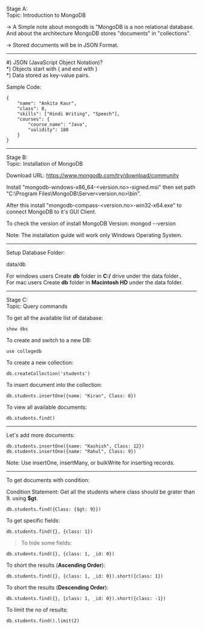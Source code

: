 Stage A:\
Topic: Introduction to MongoDB

-> A Simple note about mongodb is "MongoDB is a non relational database. And about the architecture MongoDB stores "documents" in "collections".

-> Stored documents will be in JSON Format.

-----

#) JSON (JavaScript Object Notation)?\
*) Objects start with { and end with }\
*) Data stored as key-value pairs.

Sample Code: 

```
{
    "name": "Ankita Kaur",
    "class": 8,
    "skills": ["Hindi Writing", "Speech"],
    "courses": {
        "course_name": "Java",
        "validity": 180
    }
}
```
-----
Stage B:\
Topic: Installation of MongoDB

Download URL: https://www.mongodb.com/try/download/community

Install "mongodb-windows-x86_64-<version.no>-signed.msi" then set path "C:\Program Files\MongoDB\Server\<version.no>\bin".

After this install "mongodb-compass-<version.no>-win32-x64.exe" to connect MongoDB to it's GUI Client.

To check the version of install MongoDB Version: mongod --version


Note: The installation guide will work only Windows Operating System.

-----

Setup Database Folder:

data/db

For windows users Create **db** folder in **C:/** drive under the data folder.,\
For mac users Create **db** folder in **Macintosh HD** under the data folder.

-----
Stage C:\
Topic: Query commands

To get all the available list of database:

```
show dbs
```

To create and switch to a new DB:

```
use collegedb
```

To create a new collection:

```
db.createCollection('students')
```

To insert document into the collection:

```
db.students.insertOne({name: "Kiran", Class: 8})
```

To view all available documents:

```
db.students.find()
```

----

Let's add more documents:

```
db.students.insertOne({name: "Kashish", Class: 12})
db.students.insertOne({name: "Rahul", Class: 9})
```

Note:  Use insertOne, insertMany, or bulkWrite for inserting records.

----

To get documents with condition:

Condition Statement: Get all the students where class should be grater than 9. using **$gt**.

```
db.students.find({Class: {$gt: 9}})
```

To get specific fields:

```
db.students.find({}, {class: 1})
```

> To hide some fields:

```
db.students.find({}, {class: 1, _id: 0})
```

To short the results (**Ascending Order**):

```
db.students.find({}, {class: 1, _id: 0}).short({class: 1})
```

To short the results (**Descending Order**):

```
db.students.find({}, {class: 1, _id: 0}).short({class: -1})
```

To limit the no of results:

```
db.students.find().limit(2)
```